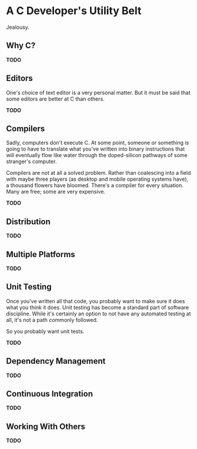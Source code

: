 # A C Developer's Utility Belt

Jealousy.

## Why C?

**TODO**

## Editors
One's choice of text editor is a very personal matter.
But it must be said that some editors are better at C than others.

**TODO**

## Compilers
Sadly, computers don't execute C.
At some point, someone or something is going to have to translate what you've written into binary instructions that will eventually flow like water through the doped-silicon pathways of some stranger's computer.

Compilers are not at all a solved problem.
Rather than coalescing into a field with maybe three players (as desktop and mobile operating systems have), a thousand flowers have bloomed.
There's a compiler for every situation.
Many are free; some are very expensive.

**TODO**

## Distribution

**TODO**

## Multiple Platforms

**TODO**

## Unit Testing
Once you've written all that code, you probably want to make sure it does what you think it does.
Unit testing has become a standard part of software discipline.
While it's certainly an option to not have any automated testing at all, it's not a path commonly followed.

So you probably want unit tests.

**TODO**

## Dependency Management

**TODO**

## Continuous Integration

**TODO**

## Working With Others

**TODO**

